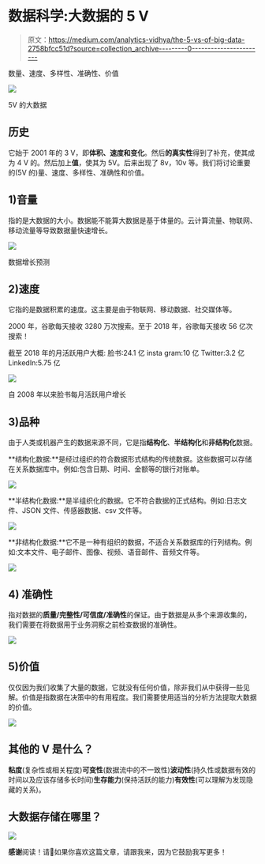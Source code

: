 # 数据科学:大数据的 5 V

> 原文：<https://medium.com/analytics-vidhya/the-5-vs-of-big-data-2758bfcc51d?source=collection_archive---------0----------------------->

数量、速度、多样性、准确性、价值

![](img/d861d465229ee8bbdb9cccde186b9b3a.png)

5V 的大数据

## 历史

它始于 2001 年的 3 V，即**体积、速度和变化**。然后**的真实性**得到了补充，使其成为 4 V 的。然后加上**值**，使其为 5V。后来出现了 8v，10v 等。我们将讨论重要的(5V 的)量、速度、多样性、准确性和价值。

## **1)音量**

指的是大数据的大小。数据能不能算大数据是基于体量的。云计算流量、物联网、移动流量等导致数据量快速增长。

![](img/d146079ba1b2df7d7e52db67c469935c.png)

数据增长预测

## **2)速度**

它指的是数据积累的速度。这主要是由于物联网、移动数据、社交媒体等。

2000 年，谷歌每天接收 3280 万次搜索。至于 2018 年，谷歌每天接收 56 亿次搜索！

截至 2018 年的月活跃用户大概:
脸书:24.1 亿
insta gram:10 亿
Twitter:3.2 亿
LinkedIn:5.75 亿

![](img/3238f2d881967950258718f2a85ed1bf.png)

自 2008 年以来脸书每月活跃用户增长

## **3)品种**

由于人类或机器产生的数据来源不同，它是指**结构化**、**半结构化**和**非结构化**数据。

**结构化数据:**是经过组织的符合数据形式结构的传统数据。这些数据可以存储在关系数据库中。例如:包含日期、时间、金额等的银行对账单。

![](img/716ae14bf6e8d905d5ce52be498ad588.png)

**半结构化数据:**是半组织化的数据。它不符合数据的正式结构。例如:日志文件、JSON 文件、传感器数据、csv 文件等。

![](img/0a93fefc4301d11a2c0faefeef879c9c.png)

**非结构化数据:**它不是一种有组织的数据，不适合关系数据库的行列结构。例如:文本文件、电子邮件、图像、视频、语音邮件、音频文件等。

![](img/84880995ded0691b0f25d815c1fb3951.png)

## 4) **准确性**

指对数据的**质量/完整性/可信度/准确性**的保证。由于数据是从多个来源收集的，我们需要在将数据用于业务洞察之前检查数据的准确性。

![](img/86aa0b04a2a406eb0fec4c2904a1fc2f.png)

## 5)价值

仅仅因为我们收集了大量的数据，它就没有任何价值，除非我们从中获得一些见解。价值是指数据在决策中的有用程度。我们需要使用适当的分析方法提取大数据的价值。

![](img/e95f38f521997b73839a1bb9bc7d346a.png)

## 其他的 V 是什么？

**粘度**(复杂性或相关程度)**可变性**(数据流中的不一致性)**波动性**(持久性或数据有效的时间以及应该存储多长时间)**生存能力**(保持活跃的能力)**有效性**(可以理解为发现隐藏的关系)。

## 大数据存储在哪里？

![](img/f238123aa6d812351713b1bdd175d1fb.png)

**感谢**阅读！请👏如果你喜欢这篇文章，请跟我来，因为它鼓励我写更多！